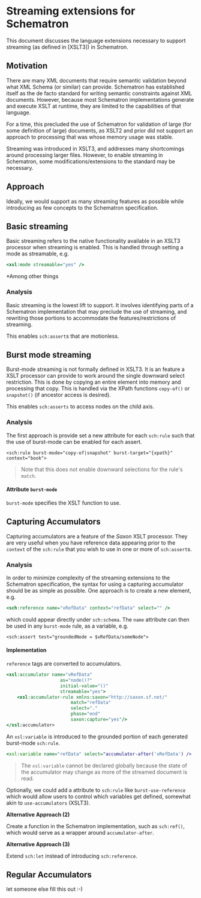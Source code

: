 # Streaming extensions for Schematron

This document discusses the language extensions necessary to support streaming (as defined in [XSLT3]) in Schematron.

## Motivation

There are many XML documents that require semantic validation beyond what XML Schema (or similar) can provide. Schematron has established itself as the de facto standard for writing semantic constraints against XML documents. However, because most Schematron implementations generate and execute XSLT at runtime, they are limited to the capabilities of that language.

For a time, this precluded the use of Schematron for validation of large (for some definition of large) documents, as XSLT2 and prior did not support an approach to processing that was whose memory usage was stable.

Streaming was introduced in XSLT3, and addresses many shortcomings around processing larger files. However, to enable streaming in Schematron, some modifications/extensions to the standard may be necessary.

## Approach

Ideally, we would support as many streaming features as possible while introducing as few concepts to the Schematron specification.

## Basic streaming

Basic streaming refers to the native functionality available in an XSLT3 processor when streaming is enabled. This is handled through setting a mode as streamable, e.g.

```xslt
<xsl:mode streamable="yes" />
```

*Among other things

### Analysis

Basic streaming is the lowest lift to support. It involves identifying parts of a Schematron implementation that may preclude the use of streaming, and rewriting those portions to accommodate the features/restrictions of streaming.

This enables `sch:assert`s that are motionless.

## Burst mode streaming

Burst-mode streaming is not formally defined in XSLT3. It is an feature a XSLT processor can provide to work around the single downward select restriction. This is done by copying an entire element into memory and processing that copy. This is handled via the XPath functions `copy-of()` or `snapshot()` (if ancestor access is desired).

This enables `sch:asserts` to access nodes on the child axis.

### Analysis

The first approach is provide set a new attribute for each `sch:rule` such that the use of burst-mode can be enabled for each assert. 

```
<sch:rule burst-mode="copy-of|snapshot" burst-target="{xpath}" context="book">
```

> Note that this does not enable downward selections for the rule's `match`.

#### Attribute `burst-mode`

`burst-mode` specifies the XSLT function to use. 

## Capturing Accumulators

Capturing accumulators are a feature of the *Saxon* XSLT processor. They are very useful when you have reference data appearing prior to the `context` of the `sch:rule` that you wish to use in one or more of `sch:assert`s.

### Analysis

In order to minimize complexity of the streaming extensions to the Schematron specification, the syntax for using a capturing accumulator should be as simple as possible. One approach is to create a new element, e.g.

```xslt
<sch:reference name="vRefData" context="refData" select="" />
```

which could appear directly under `sch:schema`. The `name` attribute can then be used in any `burst-mode` rule, as a variable, e.g.

```
<sch:assert test="groundedNode = $vRefData/someNode">
```

#### Implementation

`reference` tags are converted to accumulators.

```xslt
<xsl:accumulator name="vRefData"
                    as="node()?"
                    initial-value="()"
                    streamable="yes">
    <xsl:accumulator-rule xmlns:saxon="http://saxon.sf.net/"
                        match="refData"
                        select="."
                        phase="end"
                        saxon:capture="yes"/>
</xsl:accumulator>
```   

An `xsl:variable` is introduced to the grounded portion of each generated burst-mode `sch:rule`.

```xslt
<xsl:variable name="refData" select="accumulator-after('vRefData') />
```

> The `xsl:variable` cannot be declared globally because the state of the accumulator may change as more of the streamed document is read.

Optionally, we could add a attribute to `sch:rule` like `burst-use-reference` which would allow users to control which variables get defined, somewhat akin to `use-accumulators` (XSLT3).

**Alternative Approach (2)**

Create a function in the Schematron implementation, such as `sch:ref()`, which would serve as a wrapper around `accumulator-after`.

**Alternative Approach (3)**

Extend `sch:let` instead of introducing `sch:reference`.

## Regular Accumulators

let someone else fill this out :-)
